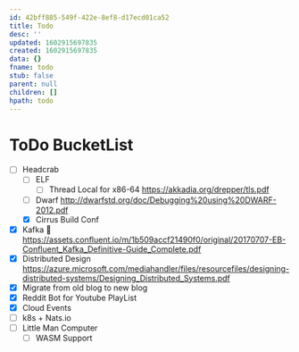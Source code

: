 ```yaml
---
id: 42bff885-549f-422e-8ef8-d17ecd01ca52
title: Todo
desc: ''
updated: 1602915697835
created: 1602915697835
data: {}
fname: todo
stub: false
parent: null
children: []
hpath: todo
---
```

# ToDo BucketList

- [ ] Headcrab
  - [ ] ELF
    - [ ] Thread Local for x86-64
      <https://akkadia.org/drepper/tls.pdf>
  - [ ] Dwarf
    <http://dwarfstd.org/doc/Debugging%20using%20DWARF-2012.pdf>
  - [x] Cirrus Build Conf
- [x] Kafka 📖
  <https://assets.confluent.io/m/1b509accf21490f0/original/20170707-EB-Confluent_Kafka_Definitive-Guide_Complete.pdf>
- [x] Distributed Design
  <https://azure.microsoft.com/mediahandler/files/resourcefiles/designing-distributed-systems/Designing_Distributed_Systems.pdf>
- [x] Migrate from old blog to new blog
- [x] Reddit Bot for Youtube PlayList
- [x] Cloud Events
- [ ] k8s + Nats.io
- [ ] Little Man Computer
  - [ ] WASM Support
